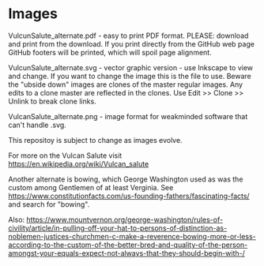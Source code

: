 # Images
VulcunSalute_alternate.pdf - easy to print PDF format.
   PLEASE: download and print from the download.
   If you print directly from the GitHub web page GitHub footers will be printed, 
   which will spoil page alignment. 

VulcunSalute_alternate.svg - vector graphic version - use Inkscape to view and change.
   If you want to change the image this is the file to use. 
   Beware the "ubside down" images are clones of the master regular images. 
   Any edits to a clone master are reflected in the clones. Use Edit >> Clone >> Unlink 
   to break clone links. 

VulcanSalute_alternate.png - image format for weakminded software that can't handle .svg. 

This repositoy is subject to change as images evolve.

For more on the Vulcan Salute visit https://en.wikipedia.org/wiki/Vulcan_salute

Another alternate is bowing, which George Washington used as was the custom among Gentlemen of 
at least Verginia. See https://www.constitutionfacts.com/us-founding-fathers/fascinating-facts/
and search for "bowing".

Also: https://www.mountvernon.org/george-washington/rules-of-civility/article/in-pulling-off-your-hat-to-persons-of-distinction-as-noblemen-justices-churchmen-c-make-a-reverence-bowing-more-or-less-according-to-the-custom-of-the-better-bred-and-quality-of-the-person-amongst-your-equals-expect-not-always-that-they-should-begin-with-/
